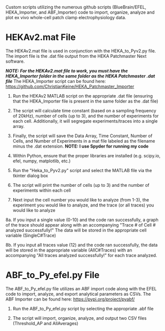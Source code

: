 Custom scripts utilizing the numerous github scripts (BlueBrain/EFEL, HEKA_Importer, and ABF_Importer) code to import, organize, analyze and plot ex vivo whole-cell patch clamp electrophysiology data.



# HEKAv2.mat File
The HEKAv2.mat file is used in conjunction with the HEKA_to_Pyv2.py file.
The import file is the .dat file output from the HEKA Patchmaster Next software.

***NOTE: For the HEKAv2.mat file to work, you must have the HEKA_Importer folder in the same folder as the HEKA Patchmaster .dat file***
The HEKA_Importer script can be found here: https://github.com/ChristianKeine/HEKA_Patchmaster_Importer

1. Run the HEKAv2 MATLAB script on the appropriate .dat file (ensuring that the HEKA_Importer file is present in the same folder as the .dat file)

2. The script will calculate time constant (based on a sampling frequency of 20kHz), number of cells (up to 3), and the number of experiments for each cell. Additionally, it will segregate experiments/traces into a single array.

3. Finally, the script will save the Data Array, Time Constant, Number of Cells, and Number of Experiments in a mat file labeled as the filename minus the .dat extension.
**NOTE: I use Spyder for running my code**

4. Within Python, ensure that the proper libraries are installed (e.g. scipy.io, efel, numpy, matplotlib, etc.)

5. Run the "Heka_to_Pyv2.py" script and select the MATLAB file via the tkinter dialog box

6. The script will print the number of cells (up to 3) and the number of experiments within each cell

7. Next input the cell number you would like to analyze (from 1-3), the experiment you would like to analyze, and the trace (or all traces) you would like to analyze

8a. If you input a single value (0-10) and the code ran successfully, a graph of the trace should appear along with an accompanying "Trace # of Cell # analyzed successfully!" The data will be stored in the appropriate cell variable (SingleC#Trace)

8b. If you input all traces value (12) and the code ran successfully, the data will be stored in the appropriate variable (AllC#Traces) with an accompanying "All traces analyzed successfully!" for each trace analyzed.





# ABF_to_Py_efel.py File
The ABF_to_Py_efel.py file utilizes an ABF import code along with the EFEL code to import, analyze, and export analytical parameters as CSVs.
The ABF Importer can be found here: https://pypi.org/project/pyabf/

1. Run the ABF_to_Py_efel.py script by selecting the appropriate .abf file

2. The script will import, organize, analyze, and output two CSV files (Threshold_AP and AllAverages)
